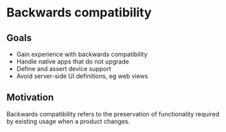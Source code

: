 # Backwards compatibility

## Goals

* Gain experience with backwards compatibility
* Handle native apps that do not upgrade
* Define and assert device support
* Avoid server-side UI definitions, eg web views

## Motivation

Backwards compatibility refers to the preservation of functionality required by existing usage when a product changes.
